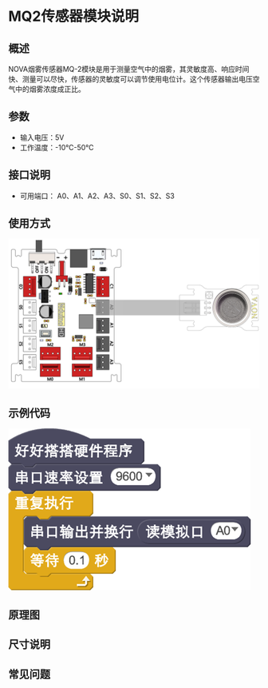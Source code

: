 # MQ2传感器模块说明

## 概述
NOVA烟雾传感器MQ-2模块是用于测量空气中的烟雾，其灵敏度高、响应时间快、测量可以尽快，传感器的灵敏度可以调节使用电位计。这个传感器输出电压空气中的烟雾浓度成正比。

## 参数
- 输入电压：5V
- 工作温度：-10℃-50℃

## 接口说明
- 可用端口： A0、A1、A2、A3、S0、S1、S2、S3

## 使用方式
![](./images/09.png)

## 示例代码
![](./images/10.png)

## 原理图

## 尺寸说明

## 常见问题
